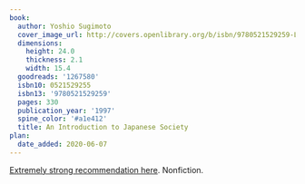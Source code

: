 ```yaml
---
book:
  author: Yoshio Sugimoto
  cover_image_url: http://covers.openlibrary.org/b/isbn/9780521529259-L.jpg
  dimensions:
    height: 24.0
    thickness: 2.1
    width: 15.4
  goodreads: '1267580'
  isbn10: 0521529255
  isbn13: '9780521529259'
  pages: 330
  publication_year: '1997'
  spine_color: '#a1e412'
  title: An Introduction to Japanese Society
plan:
  date_added: 2020-06-07
---
```


[Extremely strong recommendation here](https://www.kalzumeus.com/2014/11/07/doing-business-in-japan/). Nonfiction.
